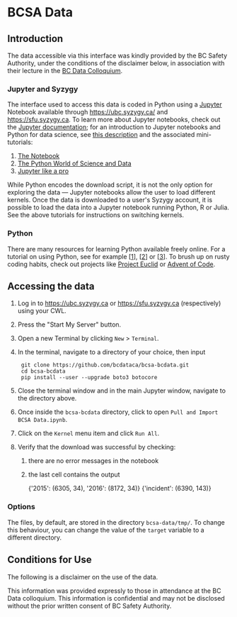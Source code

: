 # BCSA Data

## Introduction

The data accessible via this interface was kindly provided by the BC Safety
Authority, under the conditions of the disclaimer below, in association with
their lecture in the [BC Data Colloquium](http://bcdata.ca).

### Jupyter and Syzygy

The interface used to access this data is coded in Python using a
[Jupyter](http://jupyter.org/) Notebook available through
<https://ubc.syzygy.ca/> and <https://sfu.syzygy.ca>. To learn more about
Jupyter notebooks, check out the
[Jupyter documentation](http://jupyter-notebook.readthedocs.io/en/latest/); for
an introduction to Jupyter notebooks and Python for data science, see
[this description](https://github.com/barbagroup/jupyter-tutorial/blob/master/World-of-Jupyter.md)
and the associated mini-tutorials:

1. [The Notebook](http://nbviewer.jupyter.org/github/barbagroup/jupyter-tutorial/blob/master/1--The%20Notebook.ipynb)
2. [The Python World of Science and Data](http://nbviewer.jupyter.org/github/barbagroup/jupyter-tutorial/blob/master/2--The%20Python%20world%20of%20science%20and%20data.ipynb)
3. [Jupyter like a pro](http://nbviewer.jupyter.org/github/barbagroup/jupyter-tutorial/blob/master/3--Jupyter%20like%20a%20pro.ipynb)

While Python encodes the download script, it is not the only option for
exploring the data &mdash; Jupyter notebooks allow the user to load different
kernels. Once the data is downloaded to a user's Syzygy account, it is possible
to load the data into a Jupyter notebook running Python, R or Julia. See the
above tutorials for instructions on switching kernels.

### Python

There are many resources for learning Python available freely online. For a
tutorial on using Python, see for example [[1]], [[2]] or [[3]]. To brush up on
rusty coding habits, check out projects like
[Project Euclid](https://projecteuclid.org/) or
[Advent of Code](https://adventofcode.com/).

[1]: https://engineering.ucsb.edu/~shell/che210d/numpy.pdf
[2]: https://www.youtube.com/playlist?list=PLYx7XA2nY5Gf37zYZMw6OqGFRPjB1jCy6
[3]: https://www.codecademy.com/learn/python


## Accessing the data

1. Log in to <https://ubc.syzygy.ca> or <https://sfu.syzygy.ca> (respectively)
using your CWL.
2. Press the "Start My Server" button.
3. Open a new Terminal by clicking `New` > `Terminal`.
4. In the terminal, navigate to a directory of your choice, then input

		git clone https://github.com/bcdataca/bcsa-bcdata.git
		cd bcsa-bcdata
		pip install --user --upgrade boto3 botocore

5. Close the terminal window and in the main Jupyter window, navigate to the
directory above.
6. Once inside the `bcsa-bcdata` directory, click to open `Pull and Import BCSA
Data.ipynb`.
7. Click on the `Kernel` menu item and click `Run All`.
8. Verify that the download was successful by checking:
   1. there are no error messages in the notebook
   2. the last cell contains the output

		{'2015': (6305, 34), '2016': (8172, 34)}
		{'incident': (6390, 143)}

### Options

The files, by default, are stored in the directory `bcsa-data/tmp/`. To change
this behaviour, you can change the value of the `target` variable to a
different directory. 
   

## Conditions for Use

The following is a disclaimer on the use of the data.

This information was provided expressly to those in attendance at the BC Data colloquium. This information is confidential and may not be disclosed without the prior written consent of BC Safety Authority.
